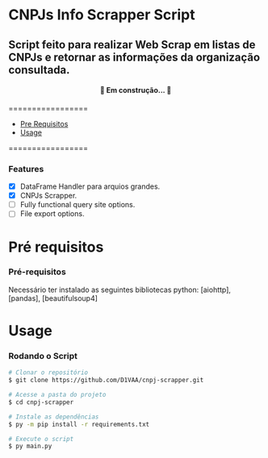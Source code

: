 # CNPJs Info Scrapper Script

## Script feito para realizar Web Scrap em listas de CNPJs e retornar as informações da organização consultada.

<h4 align="center"> 
   🚀 Em construção...  🚧
</h4>

=================
<!--ts-->
   * [Pre Requisitos](#pre-requisitos)
   * [Usage](#usage) 
<!--te-->

=================
### Features

- [x] DataFrame Handler para arquios grandes.
- [x] CNPJs Scrapper.
- [ ] Fully functional query site options.
- [ ] File export options.

Pré requisitos
=================
### Pré-requisitos

Necessário ter instalado as seguintes bibliotecas python:
[aiohttp], [pandas], [beautifulsoup4]

Usage
=================
### Rodando o Script

```bash
# Clonar o repositório
$ git clone https://github.com/D1VAA/cnpj-scrapper.git

# Acesse a pasta do projeto
$ cd cnpj-scrapper

# Instale as dependências
$ py -m pip install -r requirements.txt

# Execute o script
$ py main.py
